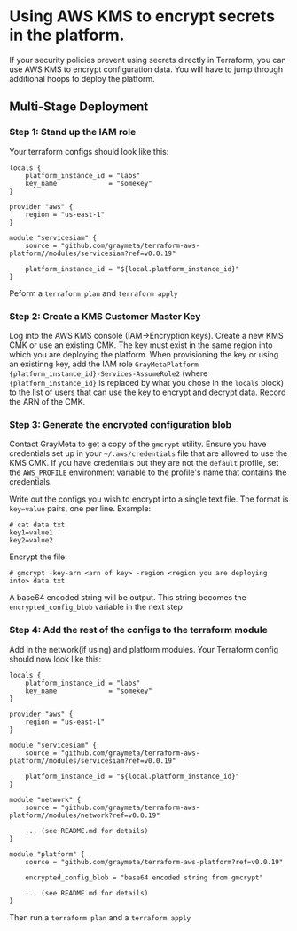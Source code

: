 # Using AWS KMS to encrypt secrets in the platform.

If your security policies prevent using secrets directly in Terraform, you can use AWS KMS to encrypt configuration data. You will have to jump through additional hoops to deploy the platform.

## Multi-Stage Deployment

### Step 1: Stand up the IAM role

Your terraform configs should look like this:

```
locals {
    platform_instance_id = "labs"
    key_name             = "somekey"
}

provider "aws" {
    region = "us-east-1"
}

module "servicesiam" {
    source = "github.com/graymeta/terraform-aws-platform//modules/servicesiam?ref=v0.0.19"

    platform_instance_id = "${local.platform_instance_id}"
}
```

Peform a `terraform plan` and `terraform apply`


### Step 2: Create a KMS Customer Master Key

Log into the AWS KMS console (IAM->Encryption keys). Create a new KMS CMK or use an existing CMK. The key must exist in the same region into which you are deploying the platform. When provisioning the key or using an existinng key, add the IAM role `GrayMetaPlatform-{platform_instance_id}-Services-AssumeRole2` (where `{platform_instance_id}` is replaced by what you chose in the `locals` block) to the list of users that can use the key to encrypt and decrypt data. Record the ARN of the CMK.

### Step 3: Generate the encrypted configuration blob

Contact GrayMeta to get a copy of the `gmcrypt` utility. Ensure you have credentials set up in your `~/.aws/credentials` file that are allowed to use the KMS CMK. If you have credentials but they are not the `default` profile, set the `AWS_PROFILE` environment variable to the profile's name that contains the credentials.

Write out the configs you wish to encrypt into a single text file. The format is `key=value` pairs, one per line. Example:

```
# cat data.txt
key1=value1
key2=value2
```

Encrypt the file:

```
# gmcrypt -key-arn <arn of key> -region <region you are deploying into> data.txt
```

A base64 encoded string will be output. This string becomes the `encrypted_config_blob` variable in the next step

### Step 4: Add the rest of the configs to the terraform module

Add in the network(if using) and platform modules. Your Terraform config should now look like this:

```
locals {
    platform_instance_id = "labs"
    key_name             = "somekey"
}

provider "aws" {
    region = "us-east-1"
}

module "servicesiam" {
    source = "github.com/graymeta/terraform-aws-platform//modules/servicesiam?ref=v0.0.19"

    platform_instance_id = "${local.platform_instance_id}"
}

module "network" {
    source = "github.com/graymeta/terraform-aws-platform//modules/network?ref=v0.0.19"

    ... (see README.md for details)
}

module "platform" {
    source = "github.com/graymeta/terraform-aws-platform?ref=v0.0.19"

    encrypted_config_blob = "base64 encoded string from gmcrypt"

    ... (see README.md for details)
}
```

Then run a `terraform plan` and a `terraform apply`
